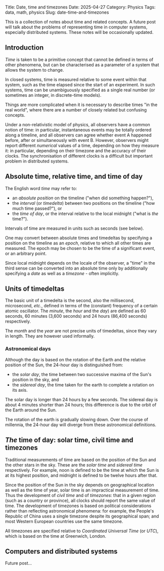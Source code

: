 Title: Date, time and timezones
Date: 2025-04-27
Category: Physics
Tags: data, math, physics
Slug: date-time-and-timezones

This is a collection of notes about time and related concepts. A future
post will talk about the problems of representing time in computer
systems, especially distributed systems. These notes will be
occasionally updated.


## Introduction

*Time* is taken to be a primitive concept that cannot be defined in
terms of other phenomena, but can be characterised as a parameter of a
system that allows the system to change.

In closed systems, time is measured relative to some event within that
system, such as the time elapsed since the start of an experiment.  In
such systems, time can be unambiguously specified as a single real
number (or sometimes an integer, in discrete-time models).

Things are more complicated when it is necessary to describe times "in
the real world", where there are a number of closely related but
confusing concepts.

Under a non-relativistic model of physics, all observers have a common
notion of time: in particular, instantaneous events may be totally
ordered along a timeline, and all observers can agree whether event A
happened before, after or simultaneously with event B. However,
observers might report different *numerical* values of a time, depending
on how they measure it: in particular, depending on their timezone and
the accuracy of their clocks. The synchronisation of different clocks is
a difficult but important problem in distributed systems.


## Absolute time, relative time, and time of day

The English word *time* may refer to:
* an *absolute position* on the timeline ("when did something happen?"),
* the *interval* (or *timedelta*) between two positions on the timeline
  ("how much time passed?"), or
* the *time of day*, or the interval relative to the local midnight
  ("what is *the* time?").

Intervals of time are measured in units such as seconds (see below).

One may convert between absolute times and timedeltas by specifying a
position on the timeline as an *epoch*, relative to which all other
times are measured. The epoch may be chosen to be the time of a
significant event, or an arbitrary point.

Since local midnight depends on the locale of the observer, a "time" in
the third sense can be converted into an absolute time only by
additionally specifying a *date* as well as a *timezone* - often
implicitly.


## Units of timedeltas

The basic unit of a timedelta is the second, also the millisecond,
microsecond, *etc.*, defined in terms of the (constant) frequency of a
certain atomic oscillator. The *minute*, the *hour* and the *day*) are
defined as 60 seconds, 60 minutes (3,600 seconds) and 24 hours (86,400
seconds) respectively.

The *month* and the *year* are not precise units of timedeltas, since
they vary in length. They are however used informally.

### Astronomical days

Although the day is based on the rotation of the Earth and the relative
position of the Sun, the 24-hour day is distinguished from:

* the *solar day*, the time between two successive maxima of the
  Sun's position in the sky, and
* the *sidereal day*, the time taken for the earth to complete a
  rotation on its axis.

The solar day is longer than 24 hours by a few seconds. The sidereal day
is about 4 minutes shorter than 24 hours; this difference is due to the
orbit of the Earth around the Sun.

The rotation of the earth is gradually slowing down. Over the course of
millennia, the 24-hour day will diverge from these astronomical
definitions.


## *The* time of day: solar time, civil time and timezones

Traditional measurements of time are based on the position of the Sun
and the other stars in the sky. These are the *solar time* and *sidereal
time* respectively. For example, noon is defined to be the time at which
the Sun is at its highest position, and midnight is defined to be twelve
hours after that.

Since the position of the Sun in the sky depends on geographical
location as well as the time of year, solar time is an impractical
measurement of time. Thus the development of *civil time* and of
*timezones*: that in a given region (such as a country or province), all
clocks should report the same value of time. The development of
timezones is based on political considerations rather than reflecting
astronomical phenomena: for example, the People's Republic of China uses
a single timezone despite its geographical span; and most Western
European countries use the same timezone.

All timezones are specified relative to *Coordinated Universal Time* (or
*UTC*), which is based on the time at Greenwich, London.


## Computers and distributed systems

Future post...
